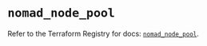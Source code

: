 # `nomad_node_pool`

Refer to the Terraform Registry for docs: [`nomad_node_pool`](https://registry.terraform.io/providers/hashicorp/nomad/2.4.0/docs/resources/node_pool).
